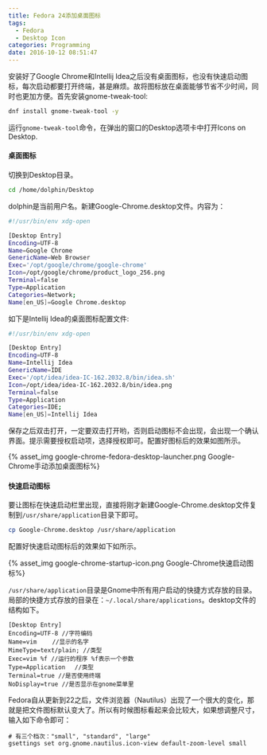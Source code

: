 ```yaml
---
title: Fedora 24添加桌面图标
tags:
  - Fedora
  - Desktop Icon
categories: Programming
date: 2016-10-12 08:51:47
---
```



安装好了Google Chrome和Intellij Idea之后没有桌面图标，也没有快速启动图标，每次启动都要打开终端，甚是麻烦。故将图标放在桌面能够节省不少时间，同时也更加方便。首先安装gnome-tweak-tool:

```Bash
dnf install gnome-tweak-tool -y
```

运行<code>gnome-tweak-tool</code>命令，在弹出的窗口的Desktop选项卡中打开Icons on Desktop.

<!-- more -->

#### 桌面图标

切换到Desktop目录。

```Bash
cd /home/dolphin/Desktop
```

dolphin是当前用户名。新建Google-Chrome.desktop文件。内容为：

```Bash
#!/usr/bin/env xdg-open

[Desktop Entry]
Encoding=UTF-8
Name=Google Chrome
GenericName=Web Browser
Exec='/opt/google/chrome/google-chrome'
Icon=/opt/google/chrome/product_logo_256.png
Terminal=false
Type=Application
Categories=Network;
Name[en_US]=Google Chrome.desktop
```

如下是Intellij Idea的桌面图标配置文件:

```Bash
#!/usr/bin/env xdg-open

[Desktop Entry]
Encoding=UTF-8
Name=Intellij Idea
GenericName=IDE
Exec='/opt/idea/idea-IC-162.2032.8/bin/idea.sh'
Icon=/opt/idea/idea-IC-162.2032.8/bin/idea.png
Terminal=false
Type=Application
Categories=IDE;
Name[en_US]=Intellij Idea
```

保存之后双击打开，一定要双击打开哟，否则启动图标不会出现，会出现一个确认界面。提示需要授权启动项，选择授权即可。配置好图标后的效果如图所示。

{% asset_img google-chrome-fedora-desktop-launcher.png Google-Chrome手动添加桌面图标%}


#### 快速启动图标

要让图标在快速启动栏里出现，直接将刚才新建Google-Chrome.desktop文件复制到<code>/usr/share/application</code>目录下即可。

```Bash
cp Google-Chrome.desktop /usr/share/application
```

配置好快速启动图标后的效果如下如所示。

{% asset_img google-chrome-startup-icon.png Google-Chrome快速启动图标%}


<code>/usr/share/application</code>目录是Gnome中所有用户启动的快捷方式存放的目录。局部的快捷方式存放的目录在：<code>~/.local/share/applications</code>。desktop文件的结构如下。

```
[Desktop Entry]
Encoding=UTF-8 //字符编码
Name=vim　　 //显示的名字
MimeType=text/plain; //类型
Exec=vim %f //运行的程序 %f表示一个参数
Type=Application　 //类型
Terminal=true //是否使用终端
NoDisplay=true //是否显示在gnome菜单里
```

Fedora自从更新到22之后，文件浏览器（Nautilus）出现了一个很大的变化，那就是把文件图标默认变大了。所以有时候图标看起来会比较大，如果想调整尺寸，输入如下命令即可：

```shell
# 有三个档次："small", "standard", "large"
gsettings set org.gnome.nautilus.icon-view default-zoom-level small
```





